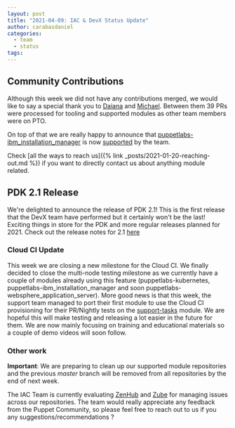 ```yaml
---
layout: post
title: "2021-04-09: IAC & DevX Status Update"
author: carabasdaniel
categories:
  - team
  - status
tags:
---
```


## Community Contributions

Although this week we did not have any contributions merged, we would like to say a special thank you to [Daiana][Daiana] and [Michael][Michael]. Between them 39 PRs were processed for tooling and supported modules as other team members were on PTO.

On top of that we are really happy to announce that [puppetlabs-ibm_installation_manager](https://github.com/puppetlabs/puppetlabs-ibm_installation_manager) is now [supported](https://tickets.puppetlabs.com/browse/PF-2343) by the team.

Check [all the ways to reach us]({% link _posts/2021-01-20-reaching-out.md %}) if you want to directly contact us about anything module related.

## PDK 2.1 Release
We're delighted to announce the release of PDK 2.1!
This is the first release that the DevX team have performed but it certainly won't be the last!
Exciting things in store for the PDK and more regular releases planned for 2021. 
Check out the release notes for 2.1 [here](https://puppet.com/docs/pdk/2.x/release_notes_pdk.html)

### Cloud CI Update
This week we are closing a new milestone for the Cloud CI. We finally decided to close the multi-node testing milestone as we currently have a couple of modules already using this feature (puppetlabs-kubernetes, puppetlabs-ibm_installation_manager and soon puppetlabs-websphere_application_server). 
More good news is that this week, the support team managed to port their first module to use the Cloud CI provisioning for their PR/Nightly tests on the [support-tasks](https://github.com/puppetlabs/support-tasks) module. We are hopeful this will make testing and releasing a lot easier in the future for them.
We are now mainly focusing on training and educational materials so a couple of demo videos will soon follow.

### Other work

**Important**: We are preparing to clean up our supported module repositories and the previous *master* branch will be removed from all repositories by the end of next week. 

The IAC Team is currently evaluating [ZenHub](https://www.zenhub.com/) and [Zube](https://zube.io) for managing issues across our repositories. The team would really appreciate any feedback from the Puppet Community, so please feel free to reach out to us if you any suggestions/recommendations ?

<!-- check https://tickets.puppetlabs.com/secure/RapidBoard.jspa?rapidView=1176&quickFilter=8745 for other tickets closed out this week that should be mentioned here -->

  [Adrian]:             https://github.com/adrianiurca
  [Ben]:                https://github.com/binford2k
  [Ciaran]:             https://github.com/sanfrancrisko
  [Daiana]:             https://github.com/daianamezdrea
  [Danny]:              https://github.com/carabasdaniel
  [DavidArmstrong]:     https://github.com/da-ar
  [DavidSchmitt]:       https://github.com/DavidS
  [DavidSwan]:          https://github.com/david22swan
  [Disha]:              https://github.com/Disha-maker
  [James]:              https://github.com/jpogran
  [Lore]:               https://github.com/lionce
  [Michael]:            https://github.com/michaeltlombardi
  [Paula]:              https://github.com/pmcmaw
  [Sheena]:             https://github.com/sheenaajay
  [Supported Modules]:  https://puppetlabs.github.io/iac/modules/
  [Tools]:              https://puppetlabs.github.io/iac/tools/
